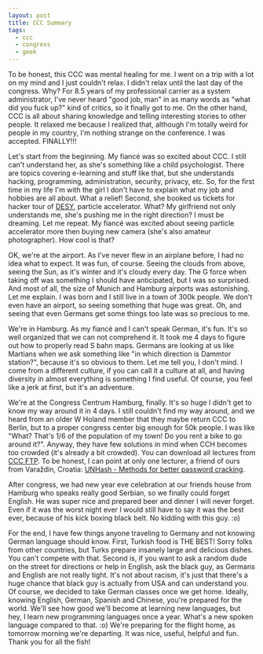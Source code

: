 ```yaml
---
layout: post
title: CCC Summary
tags:
  - ccc
  - congress
  - geek
---
```


To be honest, this CCC was mental healing for me. I went on a trip with a lot
on my mind and I just couldn't relax. I didn't relax until the last day of the
congress. Why? For 8.5 years of my professional carrier as a system
administrator, I've never heard "good job, man" in as many words as "what did
you fuck up?" kind of critics, so it finally got to me. On the other hand, CCC
is all about sharing knowledge and telling interesting stories to other people.
It relaxed me because I realized that, although I'm totally weird for people in
my country, I'm nothing strange on the conference. I was accepted. FINALLY!!!

Let's start from the beginning. My fiancé was so excited about CCC. I still
can't understand her, as she's something like a child psychologist. There are
topics covering e-learning and stuff like that, but she understands hacking,
programming, administration, security, privacy, etc. So, for the first time in
my life I'm with the girl I don't have to explain what my job and hobbies are
all about. What a relief! Second, she booked us tickets for hacker tour of
[DESY](http://desy.de), particle accelerator. What? My girlfriend not only
understands me, she's pushing me in the right direction? I must be dreaming.
Let me repeat. My fiancé was excited about seeing particle accelerator more
then buying new camera (she's also amateur photographer). How cool is that?

OK, we're at the airport. As I've never flew in an airplane before, I had no
idea what to expect. It was fun, of course. Seeing the clouds from above,
seeing the Sun, as it's winter and it's cloudy every day. The G force when
taking off was something I should have anticipated, but I was so surprised. And
most of all, the size of Munich and Hamburg airports was astonishing. Let me
explain. I was born and I still live in a town of 300k people. We don't even
have an airport, so seeing something that huge was great. Oh, and seeing that
even Germans get some things too late was so precious to me.

We're in Hamburg. As my fiancé and I can't speak German, it's fun. It's so well
organized that we can not comprehend it. It took me 4 days to figure out how to
properly read S bahn maps. Germans are looking at us like Martians when we ask
something like "in which direction is Dammtor station?", because it's so
obvious to them. Let me tell you, I don't mind. I come from a different
culture, if you can call it a culture at all, and having diversity in almost
everything is something I find useful. Of course, you feel like a jerk at
first, but it's an adventure.

We're at the Congress Centrum Hamburg, finally. It's so huge I didn't get to
know my way around it in 4 days. I still couldn't find my way around, and we
heard from an older W Holand member that they maybe return CCC to Berlin, but
to a proper congress center big enough for 50k people. I was like "What? That's
1/6 of the population of my town! Do you rent a bike to go around it?". Anyway,
they have few solutions in mind when CCH becomes too crowded (it's already a
bit crowded). You can download all lectures from [CCC
FTP](https://ftp.ccc.de/congress/31C3/). To be honest, I can point at only
one lecturer, a friend of ours from Varaždin, Croatia:
[UNHash - Methods for better password
cracking](https://ftp.ccc.de/congress/31C3/h264-hd/31c3-5966-en-de-UNHash_-_Methods_for_better_password_cracking_hd.mp4).

After congress, we had new year eve celebration at our friends house from
Hamburg who speaks really good Serbian, so we finally could forget English. He
was super nice and prepared beer and dinner I will never forget. Even if it was
the worst night ever I would still have to say it was the best ever, because of
his kick boxing black belt. No kidding with this guy. :o)

For the end, I have few things anyone traveling to Germany and not knowing
German language should know. First, Turkish food is THE BEST! Sorry folks from
other countries, but Turks prepare insanely large and delicious dishes. You
can't compete with that. Second is, if you want to ask a random dude on the
street for directions or help in English, ask the black guy, as Germans and
English are not really tight. It's not about racism, it's just that there's a
huge chance that black guy is actually from USA and can understand you. Of
course, we decided to take German classes once we get home. Ideally, knowing
English, German, Spanish and Chinese, you're prepared for the world. We'll see
how good we'll become at learning new languages, but hey, I learn new
programming languages once a year. What's a new spoken language compared to
that. :o) We're preparing for the flight home, as tomorrow morning we're
departing. It was nice, useful, helpful and fun. Thank you for all the fish!
